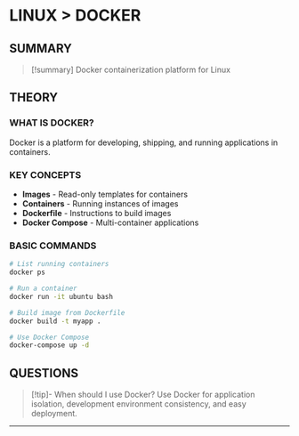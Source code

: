 # LINUX > DOCKER

## SUMMARY
> [!summary]
> Docker containerization platform for Linux

## THEORY

### WHAT IS DOCKER?
Docker is a platform for developing, shipping, and running applications in containers.

### KEY CONCEPTS
- **Images** - Read-only templates for containers
- **Containers** - Running instances of images
- **Dockerfile** - Instructions to build images
- **Docker Compose** - Multi-container applications

### BASIC COMMANDS
```bash
# List running containers
docker ps

# Run a container
docker run -it ubuntu bash

# Build image from Dockerfile
docker build -t myapp .

# Use Docker Compose
docker-compose up -d
```

## QUESTIONS

> [!tip]- When should I use Docker?
> Use Docker for application isolation, development environment consistency, and easy deployment.

- - -
